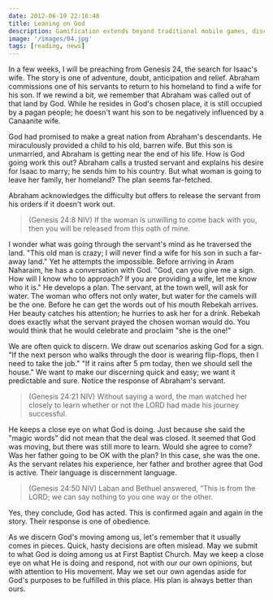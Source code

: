 ```yaml
---
date: 2012-06-19 22:16:48
title: Leaning on God
description: Gamification extends beyond traditional mobile games, discovering innovative strategies to incorporate game-like elements into non-gaming apps for enhanced
image: '/images/04.jpg'
tags: [reading, news]
---
```


In a few weeks, I will be preaching from Genesis 24, the search for Isaac's wife. The story is one of adventure, doubt, anticipation and relief. Abraham commissions one of his servants to return to his homeland to find a wife for his son. If we rewind a bit, we remember that Abraham was called out of that land by God. While he resides in God's chosen place, it is still occupied by a pagan people; he doesn't want his son to be negatively influenced by a Canaanite wife.



God had promised to make a great nation from Abraham's descendants. He miraculously provided a child to his old, barren wife. But this son is unmarried, and Abraham is getting near the end of his life. How is God going work this out? Abraham calls a trusted servant and explains his desire for Isaac to marry; he sends him to his country. But what woman is going to leave her family, her homeland? The plan seems far-fetched. 

Abraham acknowledges the difficulty but offers to release the servant from his orders if it doesn't work out.

>(Genesis 24:8 NIV) If the woman is unwilling to come back with you, then you will be released from this oath of mine. 

I wonder what was going through the servant's mind as he traversed the land. "This old man is crazy; I will never find a wife for his son in such a far-away land." Yet he attempts the impossible. Before arriving in Aram Naharaim, he has a conversation with God. "God, can you give me a sign. How will I know who to approach? If you are providing a wife, let me know who it is." He develops a plan. The servant, at the town well, will ask for water. The woman who offers not only water, but water for the camels will be the one. Before he can get the words out of his mouth Rebekah arrives. Her beauty catches his attention; he hurries to ask her for a drink. Rebekah does exactly what the servant prayed the chosen woman would do. You would think that he would celebrate and proclaim "she is the one!" 

We are often quick to discern. We draw out scenarios asking God for a sign. "If the next person who walks through the door is wearing flip-flops, then I need to take the job." "If it rains after 5 pm today, then we should sell the house." We want to make our discerning quick and easy; we want it predictable and sure. Notice the response of Abraham's servant.

>(Genesis 24:21 NIV) Without saying a word, the man watched her closely to learn whether or not the LORD had made his journey successful.

He keeps a close eye on what God is doing. Just because she said the "magic words" did not mean that the deal was closed. It seemed that God was moving, but there was still more to learn. Would she agree to come? Was her father going to be OK with the plan? In this case, she was the one. As the servant relates his experience, her father and brother agree that God is active. Their language is discernment language.

>(Genesis 24:50 NIV) Laban and Bethuel answered, “This is from the LORD; we can say nothing to you one way or the other.

Yes, they conclude, God has acted. This is confirmed again and again in the story. Their response is one of obedience. 

As we discern God's moving among us, let's remember that it usually comes in pieces. Quick, hasty decisions are often mislead. May we submit to what God is doing among us at First Baptist Church. May we keep a close eye on what He is doing and respond, not with our our own opinions, but with attention to His movement. May we set our own agendas aside for God's purposes to be fulfilled in this place. His plan is always better than ours.
